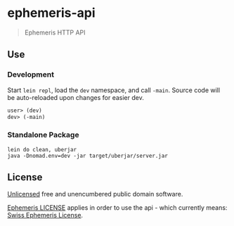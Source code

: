 # ephemeris-api

> Ephemeris HTTP API

## Use

### Development

Start `lein repl`, load the `dev` namespace, and call `-main`.
Source code will be auto-reloaded upon changes for easier dev.

```clojure
user> (dev)
dev> (-main)
```

### Standalone Package

```
lein do clean, uberjar
java -Dnomad.env=dev -jar target/uberjar/server.jar
```

## License

[Unlicensed](http://unlicense.org) free and unencumbered public domain software.

[Ephemeris LICENSE](https://github.com/astrolet/ephemeris/blob/active/LICENSE)
applies in order to use the api - which currently means:
[Swiss Ephemeris License](http://www.astro.com/swisseph).
